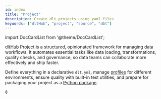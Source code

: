```yaml
---
id: index
title: "Project"
description: Create dlt projects using yaml files
keywords: ["dltHub", "project", "source", "dbt"]
---
```

import DocCardList from '@theme/DocCardList';

[dltHub Project](../project/overview.md) is a structured, opinionated framework for managing data workflows. It automates essential tasks like data loading, transformations, quality checks, and governance, so data teams can collaborate more effectively and ship faster.

Define everything in a declarative `dlt.yml`, manage [profiles](../project/overview.md#profiles) for different environments, ensure quality with built-in test utilities, and prepare for packaging your project as a [Python package](../project/python-api.md).



<DocCardList />◊

